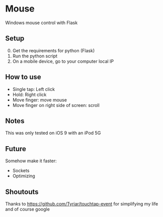 # Mouse
Windows mouse control with Flask

## Setup
0. Get the requirements for python (Flask)
1. Run the python script
2. On a mobile device, go to your computer local IP

## How to use
- Single tap: Left click
- Hold: Right click
- Move finger: move mouse
- Move finger on right side of screen: scroll

## Notes
This was only tested on iOS 9 with an iPod 5G

## Future
Somehow make it faster:
- Sockets
- Optimizing

## Shoutouts
Thanks to https://github.com/Tyriar/touchtap-event for simplifying my life and of course google
